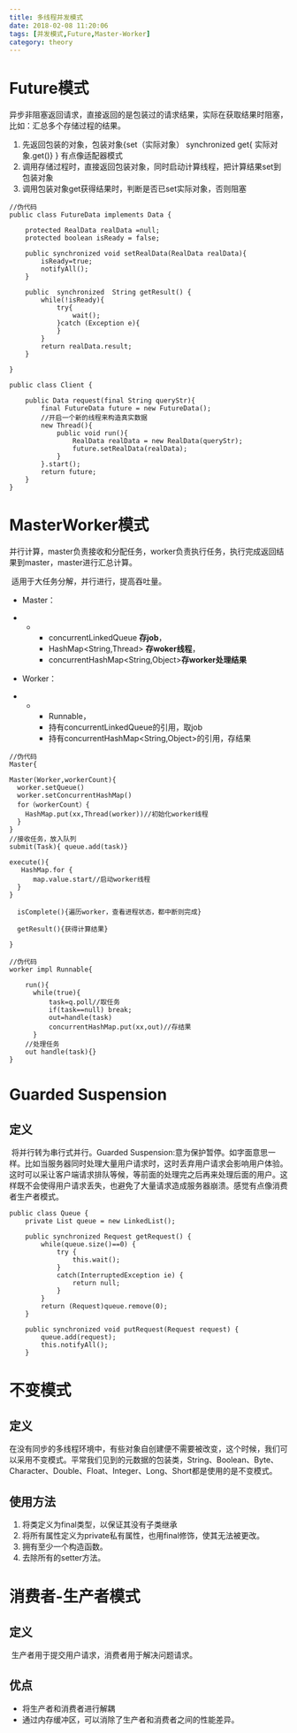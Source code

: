 ```yaml
---
title: 多线程并发模式
date: 2018-02-08 11:20:06
tags: [并发模式,Future,Master-Worker]
category: theory
---
```


# Future模式

​	异步非阻塞返回请求，直接返回的是包装过的请求结果，实际在获取结果时阻塞，比如：汇总多个存储过程的结果。

1. 先返回包装的对象，包装对象{set（实际对象） synchronized get{ 实际对象.get()} } 有点像适配器模式
2. 调用存储过程时，直接返回包装对象，同时启动计算线程，把计算结果set到包装对象
3. 调用包装对象get获得结果时，判断是否已set实际对象，否则阻塞

```
//伪代码
public class FutureData implements Data {  

    protected RealData realData =null;  
    protected boolean isReady = false;  

    public synchronized void setRealData(RealData realData){ 
        isReady=true;
        notifyAll(); 
    }

    public  synchronized  String getResult() {
      	while(!isReady){  
            try{  
                wait();  
            }catch (Exception e){                    
            }  
        }  
        return realData.result;        
    }    

} 

```

```
public class Client {  

    public Data request(final String queryStr){  
        final FutureData future = new FutureData();  
        //开启一个新的线程来构造真实数据  
        new Thread(){  
            public void run(){  
                RealData realData = new RealData(queryStr);  
                future.setRealData(realData);           
            }  
        }.start();  
        return future;  
    }  
} 

```

# MasterWorker模式

​	并行计算，master负责接收和分配任务，worker负责执行任务，执行完成返回结果到master，master进行汇总计算。

​	适用于大任务分解，并行进行，提高吞吐量。

- Master：


- - - concurrentLinkedQueue **存job**，
    - HashMap<String,Thread> **存woker线程**，
    - concurrentHashMap<String,Object>**存worker处理结果**


- Worker：


- - - Runnable，
    - 持有concurrentLinkedQueue的引用，取job
    - 持有concurrentHashMap<String,Object>的引用，存结果

```
//伪代码
Master{

Master(Worker,workerCount){
  worker.setQueue()
  worker.setConcurrentHashMap()
  for（workerCount）{
  	HashMap.put(xx,Thread(worker))//初始化worker线程
  }
}
//接收任务，放入队列
submit(Task){ queue.add(task)}

execute(){
   HashMap.for {
      map.value.start//启动worker线程
  }
}

  isComplete(){遍历worker，查看进程状态，都中断则完成}

  getResult(){获得计算结果}

}

```

```
//伪代码
worker impl Runnable{

  	run(){
      while(true){
          task=q.poll//取任务
          if(task==null) break;
          out=handle(task)
          concurrentHashMap.put(xx,out)//存结果
  	  }
	//处理任务
	out handle(task){}
}

```

# Guarded Suspension

## 定义

​	将并行转为串行式并行。Guarded Suspension:意为保护暂停。如字面意思一样。比如当服务器同时处理大量用户请求时，这时丢弃用户请求会影响用户体验。这时可以采让客户端请求排队等候，等前面的处理完之后再来处理后面的用户。这样既不会使得用户请求丢失，也避免了大量请求造成服务器崩溃。感觉有点像消费者生产者模式。

```
public class Queue {
    private List queue = new LinkedList();

    public synchronized Request getRequest() {
        while(queue.size()==0) {
            try {
                this.wait();
            }
            catch(InterruptedException ie) {
                return null;
            }
        }
        return (Request)queue.remove(0);
    }

    public synchronized void putRequest(Request request) {
        queue.add(request);
        this.notifyAll();
    }
```



# 不变模式

## 定义

​	在没有同步的多线程环境中，有些对象自创建便不需要被改变，这个时候，我们可以采用不变模式。平常我们见到的元数据的包装类，String、Boolean、Byte、Character、Double、Float、Integer、Long、Short都是使用的是不变模式。

## 使用方法

1. 将类定义为final类型，以保证其没有子类继承
2. 将所有属性定义为private私有属性，也用final修饰，使其无法被更改。
3. 拥有至少一个构造函数。
4. 去除所有的setter方法。

# 消费者-生产者模式

## 定义

​	生产者用于提交用户请求，消费者用于解决问题请求。

## 优点

- 将生产者和消费者进行解耦
- 通过内存缓冲区，可以消除了生产者和消费者之间的性能差异。